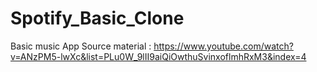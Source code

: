 # Spotify_Basic_Clone
Basic music App
Source material : https://www.youtube.com/watch?v=ANzPM5-lwXc&list=PLu0W_9lII9aiQiOwthuSvinxoflmhRxM3&index=4
